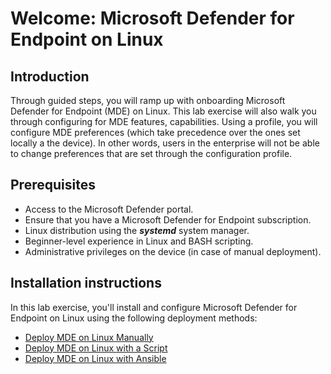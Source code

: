 # Welcome: Microsoft Defender for Endpoint on Linux

## Introduction
Through guided steps, you will ramp up with onboarding Microsoft Defender for Endpoint (MDE) on Linux. 
This lab exercise will also walk you through configuring for MDE features, capabilities. Using a profile, you will configure MDE preferences (which take precedence over the ones set locally a the device). In other words, users in the enterprise will not be able to change preferences that are set through the configuration profile.


## Prerequisites
- Access to the Microsoft Defender portal.
- Ensure that you have a Microsoft Defender for Endpoint subscription.
- Linux distribution using the **_systemd_** system manager.
- Beginner-level experience in Linux and BASH scripting.
- Administrative privileges on the device (in case of manual deployment).

## Installation instructions
In this lab exercise, you'll install and configure Microsoft Defender for Endpoint on Linux using the following deployment methods:
- [Deploy MDE on Linux Manually](./Linux/ManualOnboarding/README.md)
- [Deploy MDE on Linux with a Script](./Linux/ScriptOnboarding/README.md)
- [Deploy MDE on Linux with Ansible](./Linux/AnsibleOnboarding/README.md)
